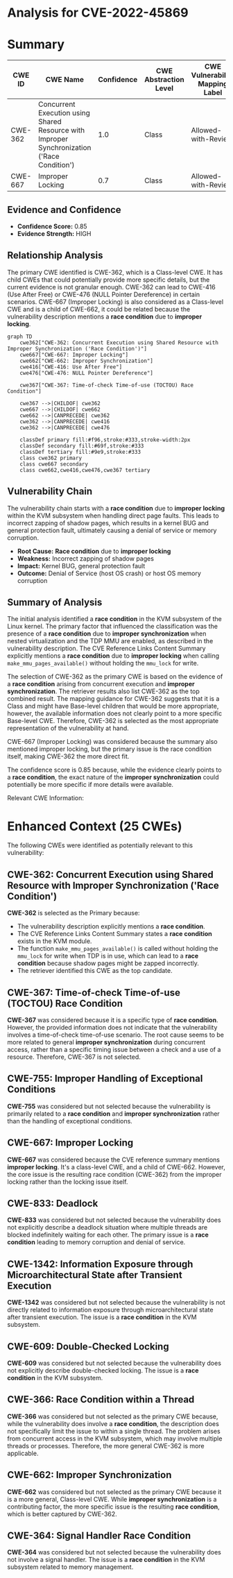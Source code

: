 # Analysis for CVE-2022-45869

# Summary
| CWE ID | CWE Name | Confidence | CWE Abstraction Level | CWE Vulnerability Mapping Label | CWE-Vulnerability Mapping Notes |
|---|---|---|---|---|---|
| CWE-362 | Concurrent Execution using Shared Resource with Improper Synchronization ('Race Condition') | 1.0 | Class | Allowed-with-Review | Primary CWE |
| CWE-667 | Improper Locking | 0.7 | Class | Allowed-with-Review | Secondary Candidate |

## Evidence and Confidence

*   **Confidence Score:** 0.85
*   **Evidence Strength:** HIGH

## Relationship Analysis
The primary CWE identified is CWE-362, which is a Class-level CWE. It has child CWEs that could potentially provide more specific details, but the current evidence is not granular enough. CWE-362 can lead to CWE-416 (Use After Free) or CWE-476 (NULL Pointer Dereference) in certain scenarios. CWE-667 (Improper Locking) is also considered as a Class-level CWE and is a child of CWE-662, it could be related because the vulnerability description mentions a **race condition** due to **improper locking**.

```mermaid
graph TD
    cwe362["CWE-362: Concurrent Execution using Shared Resource with Improper Synchronization ('Race Condition')"]
    cwe667["CWE-667: Improper Locking"]
    cwe662["CWE-662: Improper Synchronization"]
    cwe416["CWE-416: Use After Free"]
    cwe476["CWE-476: NULL Pointer Dereference"]

    cwe367["CWE-367: Time-of-check Time-of-use (TOCTOU) Race Condition"]

    cwe367 -->|CHILDOF| cwe362
    cwe667 -->|CHILDOF| cwe662
    cwe662 -->|CANPRECEDE| cwe362
    cwe362 -->|CANPRECEDE| cwe416
    cwe362 -->|CANPRECEDE| cwe476

    classDef primary fill:#f96,stroke:#333,stroke-width:2px
    classDef secondary fill:#69f,stroke:#333
    classDef tertiary fill:#9e9,stroke:#333
    class cwe362 primary
    class cwe667 secondary
    class cwe662,cwe416,cwe476,cwe367 tertiary
```

## Vulnerability Chain
The vulnerability chain starts with a **race condition** due to **improper locking** within the KVM subsystem when handling direct page faults. This leads to incorrect zapping of shadow pages, which results in a kernel BUG and general protection fault, ultimately causing a denial of service or memory corruption.
- **Root Cause:** **Race condition** due to **improper locking**
- **Weakness:** Incorrect zapping of shadow pages
- **Impact:** Kernel BUG, general protection fault
- **Outcome:** Denial of Service (host OS crash) or host OS memory corruption

## Summary of Analysis
The initial analysis identified a **race condition** in the KVM subsystem of the Linux kernel. The primary factor that influenced the classification was the presence of a **race condition** due to **improper synchronization** when nested virtualization and the TDP MMU are enabled, as described in the vulnerability description. The CVE Reference Links Content Summary explicitly mentions a **race condition** due to **improper locking** when calling `make_mmu_pages_available()` without holding the `mmu_lock` for write.

The selection of CWE-362 as the primary CWE is based on the evidence of a **race condition** arising from concurrent execution and **improper synchronization**. The retriever results also list CWE-362 as the top combined result. The mapping guidance for CWE-362 suggests that it is a Class and might have Base-level children that would be more appropriate, however, the available information does not clearly point to a more specific Base-level CWE. Therefore, CWE-362 is selected as the most appropriate representation of the vulnerability at hand.

CWE-667 (Improper Locking) was considered because the summary also mentioned improper locking, but the primary issue is the race condition itself, making CWE-362 the more direct fit.

The confidence score is 0.85 because, while the evidence clearly points to a **race condition**, the exact nature of the **improper synchronization** could potentially be more specific if more details were available.

Relevant CWE Information:

# Enhanced Context (25 CWEs)
The following CWEs were identified as potentially relevant to this vulnerability:

## CWE-362: Concurrent Execution using Shared Resource with Improper Synchronization ('Race Condition')
**CWE-362** is selected as the Primary because:
- The vulnerability description explicitly mentions a **race condition**.
- The CVE Reference Links Content Summary states a **race condition** exists in the KVM module.
- The function `make_mmu_pages_available()` is called without holding the `mmu_lock` for write when TDP is in use, which can lead to a **race condition** because shadow pages might be zapped incorrectly.
- The retriever identified this CWE as the top candidate.

## CWE-367: Time-of-check Time-of-use (TOCTOU) Race Condition
**CWE-367** was considered because it is a specific type of **race condition**. However, the provided information does not indicate that the vulnerability involves a time-of-check time-of-use scenario. The root cause seems to be more related to general **improper synchronization** during concurrent access, rather than a specific timing issue between a check and a use of a resource. Therefore, CWE-367 is not selected.

## CWE-755: Improper Handling of Exceptional Conditions
**CWE-755** was considered but not selected because the vulnerability is primarily related to a **race condition** and **improper synchronization** rather than the handling of exceptional conditions.

## CWE-667: Improper Locking
**CWE-667** was considered because the CVE reference summary mentions **improper locking**. It's a class-level CWE, and a child of CWE-662. However, the core issue is the resulting race condition (CWE-362) from the improper locking rather than the locking issue itself.

## CWE-833: Deadlock
**CWE-833** was considered but not selected because the vulnerability does not explicitly describe a deadlock situation where multiple threads are blocked indefinitely waiting for each other. The primary issue is a **race condition** leading to memory corruption and denial of service.

## CWE-1342: Information Exposure through Microarchitectural State after Transient Execution
**CWE-1342** was considered but not selected because the vulnerability is not directly related to information exposure through microarchitectural state after transient execution. The issue is a **race condition** in the KVM subsystem.

## CWE-609: Double-Checked Locking
**CWE-609** was considered but not selected because the vulnerability does not explicitly describe double-checked locking. The issue is a **race condition** in the KVM subsystem.

## CWE-366: Race Condition within a Thread
**CWE-366** was considered but not selected as the primary CWE because, while the vulnerability does involve a **race condition**, the description does not specifically limit the issue to within a single thread. The problem arises from concurrent access in the KVM subsystem, which may involve multiple threads or processes. Therefore, the more general CWE-362 is more applicable.

## CWE-662: Improper Synchronization
**CWE-662** was considered but not selected as the primary CWE because it is a more general, Class-level CWE. While **improper synchronization** is a contributing factor, the more specific issue is the resulting **race condition**, which is better captured by CWE-362.

## CWE-364: Signal Handler Race Condition
**CWE-364** was considered but not selected because the vulnerability does not involve a signal handler. The issue is a **race condition** in the KVM subsystem related to memory management.